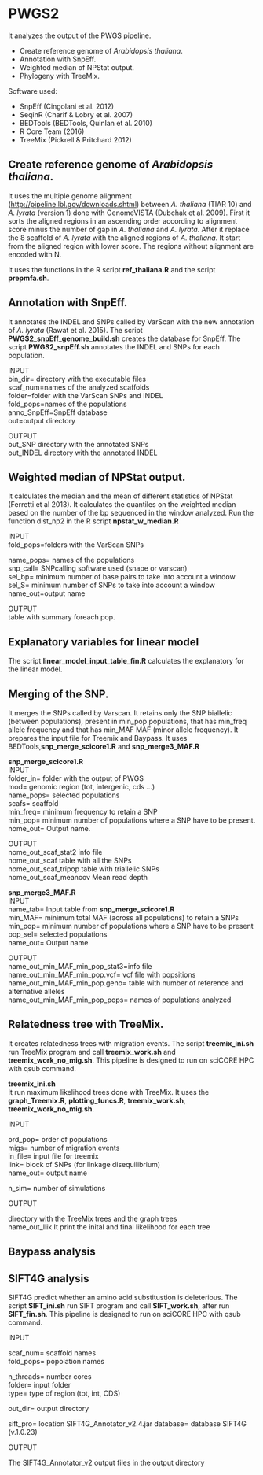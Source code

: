 PWGS2
=====

It analyzes the output of the PWGS pipeline.


- Create reference genome of *Arabidopsis thaliana*.
- Annotation with SnpEff.
- Weighted median of NPStat output.
- Phylogeny with TreeMix.


Software used:

- SnpEff (Cingolani et al. 2012)
- SeqinR (Charif & Lobry et al. 2007)
- BEDTools (BEDTools, Quinlan et al. 2010)
- R Core Team (2016)
- TreeMix (Pickrell & Pritchard 2012)

## Create reference genome of *Arabidopsis thaliana*.   
It uses the multiple genome alignment (http://pipeline.lbl.gov/downloads.shtml) between *A. thaliana* (TIAR 10) and *A. lyrata*  (version 1) done with GenomeVISTA (Dubchak et al. 2009). First it sorts the aligned regions in an ascending order according to alignment score minus the number of gap in *A. thaliana* and *A. lyrata*. After it replace the 8 scaffold of *A. lyrata* with the aligned regions of *A. thaliana*. It start from the aligned region with lower score. The regions without alignment are encoded with N.  

It uses the functions in the R script **ref_thaliana.R** and the script **prepmfa.sh**.

## Annotation with SnpEff.  
It annotates the INDEL and SNPs called by VarScan with the new annotation of *A. lyrata* (Rawat et al. 2015). The script **PWGS2_snpEff_genome_build.sh** creates the database for SnpEff. The script **PWGS2_snpEff.sh** annotates the INDEL and SNPs for each population.  

INPUT  
bin_dir= directory with the executable files  
scaf_num=names of the analyzed scaffolds  
folder=folder with the VarScan SNPs and INDEL  
fold_pops=names of the populations  
anno_SnpEff=SnpEff database  
out=output directory  

OUTPUT  
out_SNP directory with the annotated SNPs  
out_INDEL directory with the annotated INDEL  




## Weighted median of NPStat output.  
It calculates the median and the mean of different statistics  of NPStat (Ferretti et al 2013). It calculates the quantiles on the weighted median based on the number of the bp sequenced in the window analyzed. Run the function dist_np2 in the R script **npstat_w_median.R**  

INPUT  
fold_pops=folders with the VarScan SNPs  
 
name_pops= names of the populations  
snp_call= SNPcalling software used (snape or varscan)  
sel_bp= minimum number of base pairs to take into account a window  
sel_S= minimum number of SNPs to take into account a window  
name_out=output name  

OUTPUT  
table with summary foreach pop.  


## Explanatory variables for linear model  
The script **linear_model_input_table_fin.R** calculates the explanatory for the linear model.


## Merging of the SNP.  
It merges the SNPs called by Varscan. It retains only the SNP biallelic (between populations), present in min_pop populations, that has min_freq allele frequency and that has min_MAF MAF (minor allele frequency). It prepares the input file for Treemix and Baypass. It uses BEDTools,**snp_merge_scicore1.R** and **snp_merge3_MAF.R**  

**snp_merge_scicore1.R**  
INPUT  
folder_in= folder with the output of PWGS  
mod= genomic region (tot, intergenic, cds ...)  
name_pops= selected populations  
scafs= scaffold  
min_freq= minimum frequency to retain a SNP  
min_pop= minimum number of populations where a SNP have to be present.
nome_out= Output name.


OUTPUT  
nome_out_scaf_stat2 info file  
nome_out_scaf table with all the SNPs  
nome_out_scaf_tripop table with triallelic SNPs  
nome_out_scaf_meancov Mean read depth  

**snp_merge3_MAF.R**  
INPUT  
name_tab= Input table from **snp_merge_scicore1.R**  
min_MAF= minimum total MAF (across all populations) to retain a SNPs  
min_pop= minimum number of populations where a SNP have to be present  
pop_sel= selected populations  
name_out= Output name  

OUTPUT  
name_out_min_MAF_min_pop_stat3=info file  
name_out_min_MAF_min_pop.vcf= vcf file with popsitions  
name_out_min_MAF_min_pop.geno= table with number of reference and alternative alleles  
name_out_min_MAF_min_pop_pops= names of populations analyzed  


## Relatedness tree with TreeMix.  
It creates relatedness trees with migration events. The script **treemix_ini.sh** run TreeMix program and call **treemix_work.sh** and **treemix_work_no_mig.sh**. This pipeline is designed to run on sciCORE HPC with qsub command.  

**treemix_ini.sh**  
It run maximum likelihood trees done with TreeMix. It uses the **graph_Treemix.R**, **plotting_funcs.R**, **treemix_work.sh**, **treemix_work_no_mig.sh**.


INPUT  

ord_pop= order of populations  
migs= number of migration events  
in_file= input file for treemix  
link= block of SNPs (for linkage disequilibrium)  
name_out= output name  

n_sim= number of simulations  

OUTPUT  

directory with the TreeMix trees and the graph trees  
name_out_llik It print the inital and final likelihood for each tree  

## Baypass analysis  

## SIFT4G analysis  
SIFT4G predict whether an amino acid substitustion is deleterious. The script **SIFT_ini.sh** run SIFT program and call **SIFT_work.sh**, after run **SIFT_fin.sh**. This pipeline is designed to run on sciCORE HPC with qsub command.   



INPUT  

scaf_num= scaffold names   
fold_pops= popolation names  

n_threads= number cores  
folder= input folder  
type= type of region (tot, int, CDS)  

out_dir= output directory

sift_pro= location SIFT4G_Annotator_v2.4.jar
database= database SIFT4G (v.1.0.23)

OUTPUT  

The SIFT4G_Annotator_v2 output files in the output directory  



